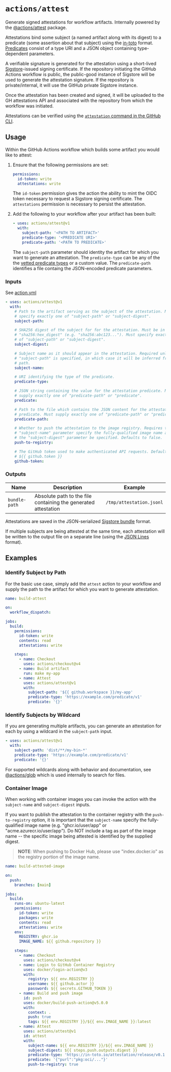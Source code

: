 # `actions/attest`

Generate signed attestations for workflow artifacts. Internally powered by the
[@actions/attest][1] package.

Attestations bind some subject (a named artifact along with its digest) to a
predicate (some assertion about that subject) using the [in-toto][2] format.
[Predicates][3] consist of a type URI and a JSON object containing
type-dependent parameters.

A verifiable signature is generated for the attestation using a short-lived
[Sigstore][4]-issued signing certificate. If the repository initiating the
GitHub Actions workflow is public, the public-good instance of Sigstore will be
used to generate the attestation signature. If the repository is
private/internal, it will use the GitHub private Sigstore instance.

Once the attestation has been created and signed, it will be uploaded to the GH
attestations API and associated with the repository from which the workflow was
initiated.

Attestations can be verified using the [`attestation` command in the GitHub
CLI][5].

## Usage

Within the GitHub Actions workflow which builds some artifact you would like to
attest:

1. Ensure that the following permissions are set:

   ```yaml
   permissions:
     id-token: write
     attestations: write
   ```

   The `id-token` permission gives the action the ability to mint the OIDC token
   necessary to request a Sigstore signing certificate. The `attestations`
   permission is necessary to persist the attestation.

1. Add the following to your workflow after your artifact has been built:

   ```yaml
   - uses: actions/attest@v1
     with:
       subject-path: '<PATH TO ARTIFACT>'
       predicate-type: '<PREDICATE URI>'
       predicate-path: '<PATH TO PREDICATE>'
   ```

   The `subject-path` parameter should identity the artifact for which you want
   to generate an attestation. The `predicate-type` can be any of the the
   [vetted predicate types][3] or a custom value. The `predicate-path`
   identifies a file containg the JSON-encoded predicate parameters.

### Inputs

See [action.yml](action.yml)

```yaml
- uses: actions/attest@v1
  with:
    # Path to the artifact serving as the subject of the attestation. Must
    # specify exactly one of "subject-path" or "subject-digest".
    subject-path:

    # SHA256 digest of the subject for for the attestation. Must be in the form
    # "sha256:hex_digest" (e.g. "sha256:abc123..."). Must specify exactly one
    # of "subject-path" or "subject-digest".
    subject-digest:

    # Subject name as it should appear in the attestation. Required unless
    # "subject-path" is specified, in which case it will be inferred from the
    # path.
    subject-name:

    # URI identifying the type of the predicate.
    predicate-type:

    # JSON string containing the value for the attestation predicate. Must
    # supply exactly one of "predicate-path" or "predicate".
    predicate:

    # Path to the file which contains the JSON content for the attestation
    # predicate. Must supply exactly one of "predicate-path" or "predicate".
    predicate-path:

    # Whether to push the attestation to the image registry. Requires that the
    # "subject-name" parameter specify the fully-qualified image name and that
    # the "subject-digest" parameter be specified. Defaults to false.
    push-to-registry:

    # The GitHub token used to make authenticated API requests. Default is
    # ${{ github.token }}
    github-token:
```

### Outputs

<!-- markdownlint-disable MD013 -->

| Name          | Description                                                    | Example                  |
| ------------- | -------------------------------------------------------------- | ------------------------ |
| `bundle-path` | Absolute path to the file containing the generated attestation | `/tmp/attestation.jsonl` |

<!-- markdownlint-enable MD013 -->

Attestations are saved in the JSON-serialized [Sigstore bundle][6] format.

If multiple subjects are being attested at the same time, each attestation will
be written to the output file on a separate line (using the [JSON Lines][7]
format).

## Examples

### Identify Subject by Path

For the basic use case, simply add the `attest` action to your workflow and
supply the path to the artifact for which you want to generate attestation.

```yaml
name: build-attest

on:
  workflow_dispatch:

jobs:
  build:
    permissions:
      id-token: write
      contents: read
      attestations: write

    steps:
      - name: Checkout
        uses: actions/checkout@v4
      - name: Build artifact
        run: make my-app
      - name: Attest
        uses: actions/attest@v1
        with:
          subject-path: '${{ github.workspace }}/my-app'
          predicate-type: 'https://example.com/predicate/v1'
          predicate: '{}'
```

### Identify Subjects by Wildcard

If you are generating multiple artifacts, you can generate an attestation for
each by using a wildcard in the `subject-path` input.

```yaml
- uses: actions/attest@v1
  with:
    subject-path: 'dist/**/my-bin-*'
    predicate-type: 'https://example.com/predicate/v1'
    predicate: '{}'
```

For supported wildcards along with behavior and documentation, see
[@actions/glob][8] which is used internally to search for files.

### Container Image

When working with container images you can invoke the action with the
`subject-name` and `subject-digest` inputs.

If you want to publish the attestation to the container registry with the
`push-to-registry` option, it is important that the `subject-name` specify the
fully-qualified image name (e.g. "ghcr.io/user/app" or
"acme.azurecr.io/user/app"). Do NOT include a tag as part of the image name --
the specific image being attested is identified by the supplied digest.

> **NOTE**: When pushing to Docker Hub, please use "index.docker.io" as the
> registry portion of the image name.

```yaml
name: build-attested-image

on:
  push:
    branches: [main]

jobs:
  build:
    runs-on: ubuntu-latest
    permissions:
      id-token: write
      packages: write
      contents: read
      attestations: write
    env:
      REGISTRY: ghcr.io
      IMAGE_NAME: ${{ github.repository }}

    steps:
      - name: Checkout
        uses: actions/checkout@v4
      - name: Login to GitHub Container Registry
        uses: docker/login-action@v3
        with:
          registry: ${{ env.REGISTRY }}
          username: ${{ github.actor }}
          password: ${{ secrets.GITHUB_TOKEN }}
      - name: Build and push image
        id: push
        uses: docker/build-push-action@v5.0.0
        with:
          context: .
          push: true
          tags: ${{ env.REGISTRY }}/${{ env.IMAGE_NAME }}:latest
      - name: Attest
        uses: actions/attest@v1
        id: attest
        with:
          subject-name: ${{ env.REGISTRY }}/${{ env.IMAGE_NAME }}
          subject-digest: ${{ steps.push.outputs.digest }}
          predicate-type: 'https://in-toto.io/attestation/release/v0.1'
          predicate: '{"purl":"pkg:oci/..."}'
          push-to-registry: true
```

[1]: https://github.com/actions/toolkit/tree/main/packages/attest
[2]: https://github.com/in-toto/attestation/tree/main/spec/v1
[3]:
  https://github.com/in-toto/attestation/tree/main/spec/predicates#in-toto-attestation-predicates
[4]: https://www.sigstore.dev/
[5]: https://cli.github.com/manual/gh_attestation_verify
[6]:
  https://github.com/sigstore/protobuf-specs/blob/main/protos/sigstore_bundle.proto
[7]: https://jsonlines.org/
[8]: https://github.com/actions/toolkit/tree/main/packages/glob#patterns
